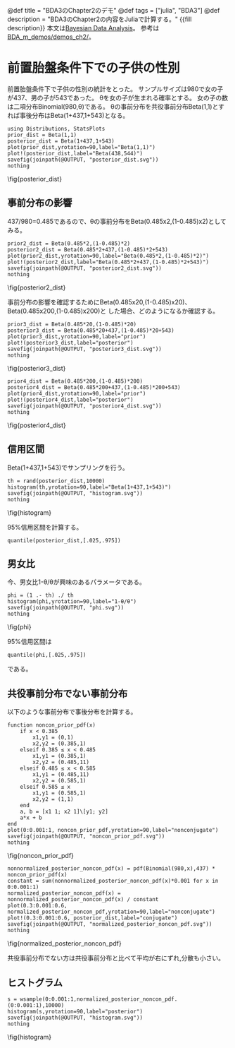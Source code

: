 @def title = "BDA3のChapter2のデモ"
@def tags = ["julia", "BDA3"]
@def description = "BDA3のChapter2の内容をJuliaで計算する。"
{{fill description}}
本文は[Bayesian Data Analysis](http://www.stat.columbia.edu/~gelman/book/)。
参考は[BDA_m_demos/demos_ch2/](https://github.com/avehtari/BDA_m_demos/tree/master/demos_ch2)。

# 前置胎盤条件下での子供の性別
前置胎盤条件下で子供の性別の統計をとった。
サンプルサイズは980で女の子が437、男の子が543であった。
θを女の子が生まれる確率とする。
女の子の数は二項分布Binomial(980,θ)である。
θの事前分布を共役事前分布Beta(1,1)とすれば事後分布はBeta(1+437,1+543)となる。
```!
using Distributions, StatsPlots
prior_dist = Beta(1,1)
posterior_dist = Beta(1+437,1+543)
plot(prior_dist,yrotation=90,label="Beta(1,1)")
plot!(posterior_dist,label="Beta(438,544)")
savefig(joinpath(@OUTPUT, "posterior_dist.svg"))
nothing
```
\fig{posterior_dist}

## 事前分布の影響
437/980=0.485であるので、θの事前分布をBeta(0.485x2,(1-0.485)x2)としてみる。
```!
prior2_dist = Beta(0.485*2,(1-0.485)*2)
posterior2_dist = Beta(0.485*2+437,(1-0.485)*2+543)
plot(prior2_dist,yrotation=90,label="Beta(0.485*2,(1-0.485)*2)")
plot!(posterior2_dist,label="Beta(0.485*2+437,(1-0.485)*2+543)")
savefig(joinpath(@OUTPUT, "posterior2_dist.svg"))
nothing
```
\fig{posterior2_dist}

事前分布の影響を確認するためにBeta(0.485x20,(1-0.485)x20)、Beta(0.485x200,(1-0.485)x200)と
した場合、どのようになるか確認する。
```!
prior3_dist = Beta(0.485*20,(1-0.485)*20)
posterior3_dist = Beta(0.485*20+437,(1-0.485)*20+543)
plot(prior3_dist,yrotation=90,label="prior")
plot!(posterior3_dist,label="posterior")
savefig(joinpath(@OUTPUT, "posterior3_dist.svg"))
nothing
```
\fig{posterior3_dist}

```!
prior4_dist = Beta(0.485*200,(1-0.485)*200)
posterior4_dist = Beta(0.485*200+437,(1-0.485)*200+543)
plot(prior4_dist,yrotation=90,label="prior")
plot!(posterior4_dist,label="posterior")
savefig(joinpath(@OUTPUT, "posterior4_dist.svg"))
nothing
```
\fig{posterior4_dist}

## 信用区間
Beta(1+437,1+543)でサンプリングを行う。
```!
th = rand(posterior_dist,10000)
histogram(th,yrotation=90,label="Beta(1+437,1+543)")
savefig(joinpath(@OUTPUT, "histogram.svg"))
nothing
```
\fig{histogram}

95%信用区間を計算する。
```!
quantile(posterior_dist,[.025,.975])
```

## 男女比
今、男女比1-θ/θが興味のあるパラメータである。
```!
phi = (1 .- th) ./ th
histogram(phi,yrotation=90,label="1-θ/θ")
savefig(joinpath(@OUTPUT, "phi.svg"))
nothing
```
\fig{phi}

95%信用区間は
```!
quantile(phi,[.025,.975])
```
である。

## 共役事前分布でない事前分布
以下のような事前分布で事後分布を計算する。
```!
function noncon_prior_pdf(x)
    if x < 0.385
        x1,y1 = (0,1)
        x2,y2 = (0.385,1)
    elseif 0.385 ≤ x < 0.485
        x1,y1 = (0.385,1)
        x2,y2 = (0.485,11)
    elseif 0.485 ≤ x < 0.585
        x1,y1 = (0.485,11)
        x2,y2 = (0.585,1)
    elseif 0.585 ≤ x
        x1,y1 = (0.585,1)
        x2,y2 = (1,1)
    end
    a, b = [x1 1; x2 1]\[y1; y2]
    a*x + b
end
plot(0:0.001:1, noncon_prior_pdf,yrotation=90,label="nonconjugate")
savefig(joinpath(@OUTPUT, "noncon_prior_pdf.svg"))
nothing
```
\fig{noncon_prior_pdf}

```!
nonnormalized_posterior_noncon_pdf(x) = pdf(Binomial(980,x),437) * noncon_prior_pdf(x)
constant = sum(nonnormalized_posterior_noncon_pdf(x)*0.001 for x in 0:0.001:1)
normalized_posterior_noncon_pdf(x) = nonnormalized_posterior_noncon_pdf(x) / constant
plot(0.3:0.001:0.6, normalized_posterior_noncon_pdf,yrotation=90,label="nonconjugate")
plot!(0.3:0.001:0.6, posterior_dist,label="conjugate")
savefig(joinpath(@OUTPUT, "normalized_posterior_noncon_pdf.svg"))
nothing
```
\fig{normalized_posterior_noncon_pdf}

共役事前分布でない方は共役事前分布と比べて平均が右にずれ,分散も小さい。

## ヒストグラム
```!
s = wsample(0:0.001:1,normalized_posterior_noncon_pdf.(0:0.001:1),10000)
histogram(s,yrotation=90,label="posterior")
savefig(joinpath(@OUTPUT, "histogram.svg"))
nothing
```
\fig{histogram}
